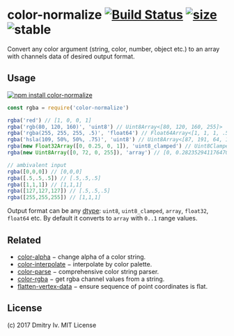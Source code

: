 # color-normalize [![Build Status](https://travis-ci.org/colorjs/color-normalize.png)](https://travis-ci.org/colorjs/color-normalize) [![size](https://img.shields.io/bundlephobia/minzip/color-normalize?label=size)](https://bundlephobia.com/result?p=color-normalize) ![stable](https://img.shields.io/badge/stability-stable-green)

Convert any color argument (string, color, number, object etc.) to an array with channels data of desired output format.


## Usage

[![npm install color-normalize](https://nodei.co/npm/color-normalize.png?mini=true)](https://npmjs.org/package/color-normalize/)

```js
const rgba = require('color-normalize')

rgba('red') // [1, 0, 0, 1]
rgba('rgb(80, 120, 160)', 'uint8') // Uint8Array<[80, 120, 160, 255]>
rgba('rgba(255, 255, 255, .5)', 'float64') // Float64Array<[1, 1, 1, .5]>
rgba('hsla(109, 50%, 50%, .75)', 'uint8') // Uint8Array<[87, 191, 64, 191]>
rgba(new Float32Array([0, 0.25, 0, 1]), 'uint8_clamped') // Uint8ClampedArray<[0, 64, 0, 255]>
rgba(new Uint8Array([0, 72, 0, 255]), 'array') // [0, 0.2823529411764706, 0, 1]

// ambivalent input
rgba([0,0,0]) // [0,0,0]
rgba([.5,.5,.5]) // [.5,.5,.5]
rgba([1,1,1]) // [1,1,1]
rgba([127,127,127]) // [.5,.5,.5]
rgba([255,255,255]) // [1,1,1]
```

Output format can be any [dtype](https://npmjs.org/package/dtype): `uint8`, `uint8_clamped`, `array`, `float32`, `float64` etc. By default it converts to `array` with `0..1` range values.


## Related

* [color-alpha](https://github.com/colorjs/color-alpha) − change alpha of a color string.
* [color-interpolate](https://github.com/colorjs/color-interpolate) − interpolate by color palette.
* [color-parse](https://github.com/colorjs/color-parse) − comprehensive color string parser.
* [color-rgba](https://github.com/colorjs/color-rgba) − get rgba channel values from a string.
* [flatten-vertex-data](https://npmjs.org/package/flatten-vertex-data) − ensure sequence of point coordinates is flat.

## License

(c) 2017 Dmitry Iv. MIT License

